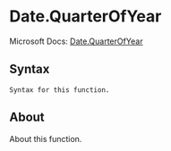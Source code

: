 ---
---

# Date.QuarterOfYear

Microsoft Docs: [Date.QuarterOfYear](https://docs.microsoft.com/en-us/powerquery-m/date-quarterofyear)

## Syntax

```
Syntax for this function.
```

## About

About this function.


